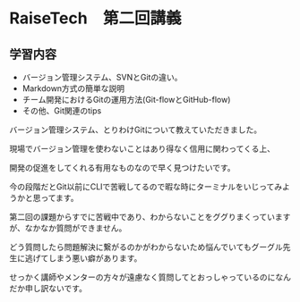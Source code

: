 # RaiseTech　第二回講義　 
## 学習内容
- バージョン管理システム、SVNとGitの違い。
- Markdown方式の簡単な説明
- チーム開発におけるGitの運用方法(Git-flowとGitHub-flow)
- その他、Git関連のtips

バージョン管理システム、とりわけGitについて教えていただきました。

現場でバージョン管理を使わないことはあり得なく信用に関わってくる上、

開発の促進をしてくれる有用なものなので早く見つけたいです。

今の段階だとGit以前にCLIで苦戦してるので暇な時にターミナルをいじってみようかと思ってます。

第二回の課題からすでに苦戦中であり、わからないことをググりまくっていますが、なかなか質問ができません。

どう質問したら問題解決に繋がるのかがわからないため悩んでいてもグーグル先生に逃げてしまう悪い癖があります。

せっかく講師やメンターの方々が遠慮なく質問してとおっしゃっているのになんだか申し訳ないです。
